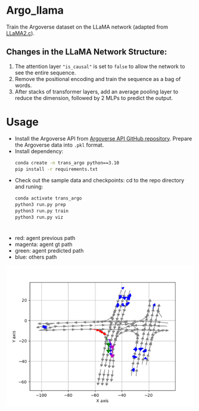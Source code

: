 # Argo_llama
Train the Argoverse dataset on the LLaMA network (adapted from [LLaMA2.c](https://github.com/karpathy/llama2.c)).

## Changes in the LLaMA Network Structure:
1. The attention layer `"is_causal"` is set to `false` to allow the network to see the entire sequence. 
2. Remove the positional encoding and train the sequence as a bag of words.
3. After stacks of transformer layers, add an average pooling layer to reduce the dimension, followed by 2 MLPs to predict the output.

# Usage
- Install the Argoverse API from [Argoverse API GitHub repository](https://github.com/argoverse/argoverse-api.git). Prepare the Argoverse data into `.pkl` format.
- Install dependency:
  ```bash
  conda create -n trans_argo python==3.10
  pip install -r requirements.txt
  ```
- Check out the sample data and checkpoints: cd to the repo directory and runing:
  ```bash
  conda activate trans_argo
  python3 run.py prep
  python3 run.py train
  python3 run.py viz
  ```

# 
- red: agent previous path
- magenta: agent gt path
- green: agent predicted path
- blue: others path
  
 ![viz](35052.pkl.png "An Example Image")
